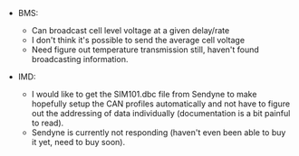 * BMS:
  - Can broadcast cell level voltage at a given delay/rate
  - I don't think it's possible to send the average cell voltage
  - Need figure out temperature transmission still, haven't found broadcasting information.

* IMD:
  - I would like to get the SIM101.dbc file from Sendyne to make hopefully setup the CAN profiles automatically and not have to figure out the addressing of data individually (documentation is a bit painful to read).
  - Sendyne is currently not responding (haven't even been able to buy it yet, need to buy soon).



